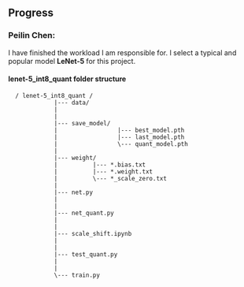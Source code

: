 
## Progress

### Peilin Chen:

I have finished the workload I am responsible for. I select a typical and popular model **LeNet-5** for this project. 

#### lenet-5_int8_quant folder structure
```
  / lenet-5_int8_quant /
             |--- data/
             |      
             |
             |--- save_model/
             |                 |--- best_model.pth
             |                 |--- last_model.pth
             |                 \--- quant_model.pth
             |
             |--- weight/
             |          |--- *.bias.txt
             |          |--- *.weight.txt
             |          \--- *_scale_zero.txt
             |
             |--- net.py
             |
             |
             |--- net_quant.py
             |
             |
             |--- scale_shift.ipynb
             |           
             |
             |--- test_quant.py
             |
             |
             \--- train.py
```

